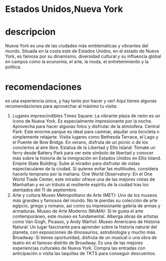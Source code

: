 # Estados Unidos,Nueva York

# descripcion 
Nueva York es una de las ciudades más emblemáticas y vibrantes del mundo. Situada en la costa este de Estados Unidos, en el estado de Nueva York, es famosa por su dinamismo, diversidad cultural y su influencia global en campos como la economía, el arte, la moda, el entretenimiento y la política.

# recomendaciones
es una experiencia única, y hay tanto por hacer y ver! Aquí tienes algunas recomendaciones para aprovechar al máximo tu visita:

1. Lugares imprescindibles
Times Square: La vibrante plaza de neón es un ícono de Nueva York. Es especialmente impresionante por la noche. Aprovecha para hacer algunas fotos y disfrutar de la atmósfera.
Central Park: Este enorme parque es ideal para caminar, alquilar una bicicleta o simplemente relajarte. Visita lugares como Bethesda Terrace, el Lago y el Puente de Bow Bridge. En verano, disfruta de un picnic o de los conciertos al aire libre.
Estatua de la Libertad y Ellis Island: Tómate un ferry desde Battery Park para ver este símbolo de libertad y conocer más sobre la historia de la inmigración en Estados Unidos en Ellis Island.
Empire State Building: Sube al mirador para disfrutar de vistas espectaculares de la ciudad. Si quieres evitar las multitudes, considera hacerlo temprano por la mañana.
One World Observatory: En el One World Trade Center, este mirador ofrece una de las mejores vistas de Manhattan y es un tributo al resiliente espíritu de la ciudad tras los atentados del 11 de septiembre.
2. Arte y cultura
Museo Metropolitano de Arte (MET): Uno de los museos más grandes y famosos del mundo. No te pierdas su colección de arte egipcio, griego y romano, así como su impresionante galería de armas y armaduras.
Museo de Arte Moderno (MoMA): Si te gusta el arte contemporáneo, este museo es fundamental. Alberga obras de artistas como Van Gogh, Picasso, y Andy Warhol.
Museo Americano de Historia Natural: Un lugar fascinante para aprender sobre la historia natural del planeta, con exposiciones de dinosaurios, astrobiología y mucho más.
Broadway: Si tienes oportunidad, disfruta de un musical o una obra de teatro en el famoso distrito de Broadway. Es una de las mejores experiencias culturales de Nueva York. Compra las entradas con anticipación o visita las taquillas de TKTS para conseguir descuentos.